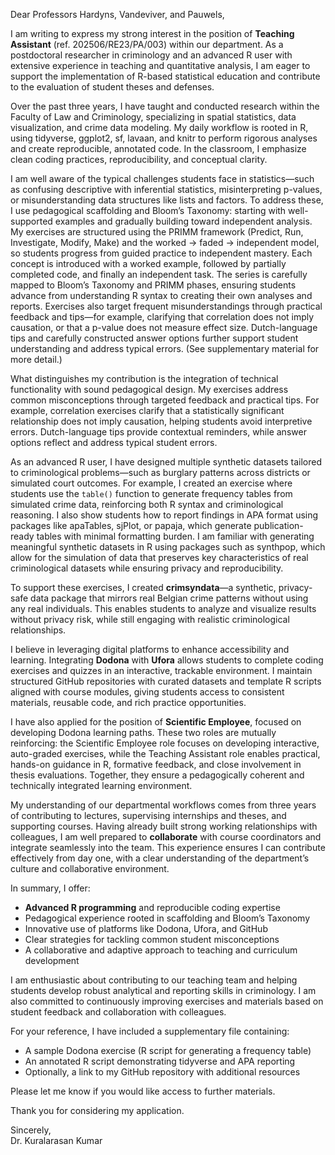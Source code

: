 Dear Professors Hardyns, Vandeviver, and Pauwels,

I am writing to express my strong interest in the position of **Teaching Assistant** (ref. 202506/RE23/PA/003) within our department. As a postdoctoral researcher in criminology and an advanced R user with extensive experience in teaching and quantitative analysis, I am eager to support the implementation of R-based statistical education and contribute to the evaluation of student theses and defenses.

Over the past three years, I have taught and conducted research within the Faculty of Law and Criminology, specializing in spatial statistics, data visualization, and crime data modeling. My daily workflow is rooted in R, using tidyverse, ggplot2, sf, lavaan, and knitr to perform rigorous analyses and create reproducible, annotated code. In the classroom, I emphasize clean coding practices, reproducibility, and conceptual clarity.

I am well aware of the typical challenges students face in statistics—such as confusing descriptive with inferential statistics, misinterpreting p-values, or misunderstanding data structures like lists and factors. To address these, I use pedagogical scaffolding and Bloom’s Taxonomy: starting with well-supported examples and gradually building toward independent analysis. My exercises are structured using the PRIMM framework (Predict, Run, Investigate, Modify, Make) and the worked → faded → independent model, so students progress from guided practice to independent mastery. Each concept is introduced with a worked example, followed by partially completed code, and finally an independent task. The series is carefully mapped to Bloom’s Taxonomy and PRIMM phases, ensuring students advance from understanding R syntax to creating their own analyses and reports. Exercises also target frequent misunderstandings through practical feedback and tips—for example, clarifying that correlation does not imply causation, or that a p-value does not measure effect size. Dutch-language tips and carefully constructed answer options further support student understanding and address typical errors. (See supplementary material for more detail.)

What distinguishes my contribution is the integration of technical functionality with sound pedagogical design. My exercises address common misconceptions through targeted feedback and practical tips. For example, correlation exercises clarify that a statistically significant relationship does not imply causation, helping students avoid interpretive errors. Dutch-language tips provide contextual reminders, while answer options reflect and address typical student errors.

As an advanced R user, I have designed multiple synthetic datasets tailored to criminological problems—such as burglary patterns across districts or simulated court outcomes. For example, I created an exercise where students use the `table()` function to generate frequency tables from simulated crime data, reinforcing both R syntax and criminological reasoning. I also show students how to report findings in APA format using packages like apaTables, sjPlot, or papaja, which generate publication-ready tables with minimal formatting burden. I am familiar with generating meaningful synthetic datasets in R using packages such as synthpop, which allow for the simulation of data that preserves key characteristics of real criminological datasets while ensuring privacy and reproducibility.

To support these exercises, I created **crimsyndata**—a synthetic, privacy-safe data package that mirrors real Belgian crime patterns without using any real individuals. This enables students to analyze and visualize results without privacy risk, while still engaging with realistic criminological relationships.

I believe in leveraging digital platforms to enhance accessibility and learning. Integrating **Dodona** with **Ufora** allows students to complete coding exercises and quizzes in an interactive, trackable environment. I maintain structured GitHub repositories with curated datasets and template R scripts aligned with course modules, giving students access to consistent materials, reusable code, and rich practice opportunities.

I have also applied for the position of **Scientific Employee**, focused on developing Dodona learning paths. These two roles are mutually reinforcing: the Scientific Employee role focuses on developing interactive, auto-graded exercises, while the Teaching Assistant role enables practical, hands-on guidance in R, formative feedback, and close involvement in thesis evaluations. Together, they ensure a pedagogically coherent and technically integrated learning environment.

My understanding of our departmental workflows comes from three years of contributing to lectures, supervising internships and theses, and supporting courses. Having already built strong working relationships with colleagues, I am well prepared to **collaborate** with course coordinators and integrate seamlessly into the team. This experience ensures I can contribute effectively from day one, with a clear understanding of the department’s culture and collaborative environment.

In summary, I offer:
- **Advanced R programming** and reproducible coding expertise
- Pedagogical experience rooted in scaffolding and Bloom’s Taxonomy
- Innovative use of platforms like Dodona, Ufora, and GitHub
- Clear strategies for tackling common student misconceptions
- A collaborative and adaptive approach to teaching and curriculum development

I am enthusiastic about contributing to our teaching team and helping students develop robust analytical and reporting skills in criminology. I am also committed to continuously improving exercises and materials based on student feedback and collaboration with colleagues.

For your reference, I have included a supplementary file containing:
- A sample Dodona exercise (R script for generating a frequency table)
- An annotated R script demonstrating tidyverse and APA reporting
- Optionally, a link to my GitHub repository with additional resources

Please let me know if you would like access to further materials.

Thank you for considering my application.

Sincerely,  
Dr. Kuralarasan Kumar
